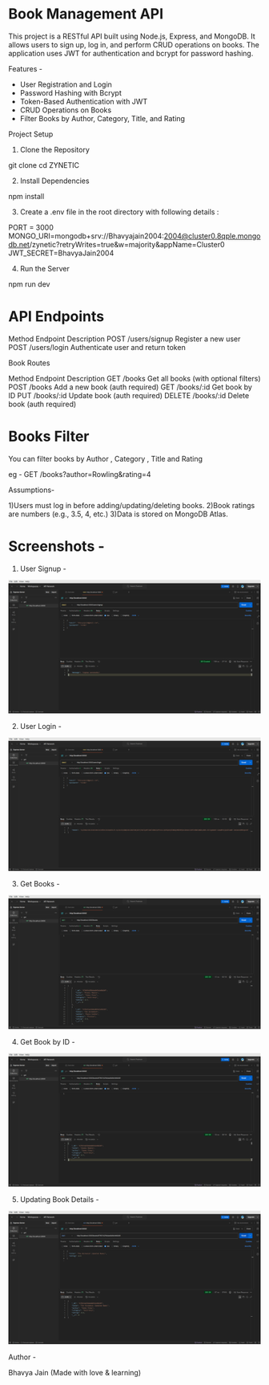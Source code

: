 # Book Management API

This project is a RESTful API built using Node.js, Express, and MongoDB. It allows users to sign up, log in, and perform CRUD operations on books. The application uses JWT for authentication and bcrypt for password hashing.


Features - 

- User Registration and Login
- Password Hashing with Bcrypt
- Token-Based Authentication with JWT
- CRUD Operations on Books
- Filter Books by Author, Category, Title, and Rating



Project Setup


1) Clone the Repository

git clone <your-repo-link>
cd ZYNETIC 

2) Install Dependencies

npm install

3) Create a .env file in the root directory with following details : 

PORT = 3000
MONGO_URI=mongodb+srv://Bhavyajain2004:2004@cluster0.8qple.mongodb.net/zynetic?retryWrites=true&w=majority&appName=Cluster0
JWT_SECRET=BhavyaJain2004

4) Run the Server 

npm run dev



# API Endpoints

Method	Endpoint	    Description
POST	/users/signup	Register a new user
POST	/users/login	Authenticate user and return token


Book Routes

Method  	Endpoint	        Description
GET	         /books	            Get all books (with optional filters)
POST	    /books	        Add a new book (auth required)
GET	        /books/:id	        Get book by ID
PUT	        /books/:id	        Update book (auth required)
DELETE	    /books/:id	    Delete book (auth required)


# Books Filter
You can filter books by Author , Category , Title and Rating

eg - GET /books?author=Rowling&rating=4


Assumptions-

1)Users must log in before adding/updating/deleting books.
2)Book ratings are numbers (e.g., 3.5, 4, etc.)
3)Data is stored on MongoDB Atlas.


# Screenshots - 

1) User Signup - 

![alt text](</screenshots/Screenshot from 2025-04-09 17-48-08.png>)


2) User Login - 

![alt text](</screenshots/Screenshot from 2025-04-09 17-48-48.png>)


3) Get Books - 

![alt text](</screenshots/Screenshot from 2025-04-09 17-52-39.png>)

4) Get Book by ID - 

![alt text](</screenshots/Screenshot from 2025-04-09 17-53-33.png>)

5) Updating Book Details - 

![alt text](</screenshots/Screenshot from 2025-04-09 17-54-25.png>)

Author - 

Bhavya Jain
(Made with love & learning)





